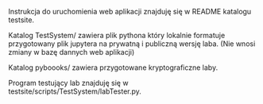 Instrukcja do uruchomienia web aplikacji znajduję się w README katalogu testsite.

Katalog TestSystem/ zawiera plik pythona który lokalnie formatuje przygotowany plik jupytera na prywatną i publiczną wersję laba. (Nie wnosi zmiany w bazę dannych web aplikacji)

Katalog pyboooks/ zawiera przygotowane kryptograficzne laby.

Program testujący lab znajduję się w testsite/scripts/TestSystem/labTester.py.
